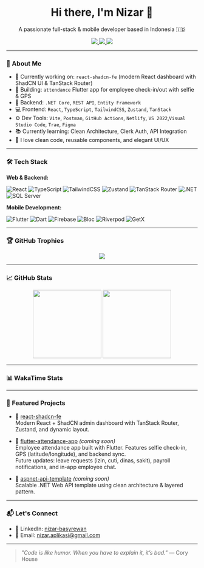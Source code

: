 <h1 align="center">Hi there, I'm Nizar 👋</h1>

<p align="center">
  A passionate full-stack & mobile developer based in Indonesia 🇮🇩
</p>

<p align="center">
  <a href="https://github.com/nizar-aplikasi">
    <img src="https://img.shields.io/github/followers/nizar-aplikasi?label=Followers&style=social" />
  </a>
  <a href="https://www.linkedin.com/in/nizar-basyrewan/">
    <img src="https://img.shields.io/badge/LinkedIn-blue?logo=linkedin&logoColor=white&style=flat" />
  </a>
  <a href="mailto:nizar.aplikasi@gmail.com">
    <img src="https://img.shields.io/badge/Email-DM_me-red?style=flat&logo=gmail&logoColor=white" />
  </a>
</p>

---

### 🚀 About Me

- 🔭 Currently working on: `react-shadcn-fe` (modern React dashboard with ShadCN UI & TanStack Router)
- 📱 Building: `attendance` Flutter app for employee check-in/out with selfie & GPS
- 💼 Backend: `.NET Core`, `REST API`, `Entity Framework`
- 💻 Frontend: `React`, `TypeScript`, `TailwindCSS`, `Zustand`, `TanStack`
- ⚙️ Dev Tools: `Vite`, `Postman`, `GitHub Actions`, `Netlify`, `VS 2022`,`Visual Studio Code`, `Trae`, `Figma`
- 📚 Currently learning: Clean Architecture, Clerk Auth, API Integration
- 🧠 I love clean code, reusable components, and elegant UI/UX

---

### 🛠 Tech Stack

**Web & Backend:**

![React](https://img.shields.io/badge/-React-61DAFB?logo=react&logoColor=black&style=flat)
![TypeScript](https://img.shields.io/badge/-TypeScript-3178C6?logo=typescript&logoColor=white&style=flat)
![TailwindCSS](https://img.shields.io/badge/-TailwindCSS-06B6D4?logo=tailwind-css&logoColor=white&style=flat)
![Zustand](https://img.shields.io/badge/-Zustand-000?logo=zustand&logoColor=white&style=flat)
![TanStack Router](https://img.shields.io/badge/-TanStack_Router-EF4444?style=flat&logo=react-router&logoColor=white)
![.NET](https://img.shields.io/badge/-.NET-512BD4?logo=dotnet&logoColor=white&style=flat)
![SQL Server](https://img.shields.io/badge/-SQL_Server-CC2927?logo=microsoftsqlserver&logoColor=white&style=flat)

**Mobile Development:**

![Flutter](https://img.shields.io/badge/-Flutter-02569B?logo=flutter&logoColor=white&style=flat)
![Dart](https://img.shields.io/badge/-Dart-0175C2?logo=dart&logoColor=white&style=flat)
![Firebase](https://img.shields.io/badge/-Firebase-FFCA28?logo=firebase&logoColor=black&style=flat)
![Bloc](https://img.shields.io/badge/-Bloc-3982F7?style=flat&logo=flutter)
![Riverpod](https://img.shields.io/badge/-Riverpod-3DDB85?style=flat&logo=flutter)
![GetX](https://img.shields.io/badge/-GetX-7C3AED?style=flat&logo=flutter)

---

### 🏆 GitHub Trophies

<p align="center">
  <img src="https://github-profile-trophy.vercel.app/?username=nizar-aplikasi&theme=darkhub&margin-w=10&margin-h=10&no-frame=true" />
</p>

---

### 📈 GitHub Stats

<p align="center">
  <img src="https://github-readme-stats.vercel.app/api?username=nizar-aplikasi&show_icons=true&theme=radical&hide_border=true" height="180"/>
  <img src="https://github-readme-stats.vercel.app/api/top-langs/?username=nizar-aplikasi&layout=compact&theme=radical&hide_border=true" height="180"/>
</p>

---

### 📊 WakaTime Stats

<!--START_SECTION:waka-->
<!--END_SECTION:waka-->

---

### 🧰 Featured Projects

- 🔷 [react-shadcn-fe](https://github.com/nizar-aplikasi/react-shadcn-fe)  
  Modern React + ShadCN admin dashboard with TanStack Router, Zustand, and dynamic layout.

- 🔷 [flutter-attendance-app](#) *(coming soon)*  
  Employee attendance app built with Flutter. Features selfie check-in, GPS (latitude/longitude), and backend sync.  
  Future updates: leave requests (izin, cuti, dinas, sakit), payroll notifications, and in-app employee chat.

- 🔷 [aspnet-api-template](#) *(coming soon)*  
  Scalable .NET Web API template using clean architecture & layered pattern.

---

### 📬 Let's Connect

- 💼 LinkedIn: [nizar-basyrewan](https://www.linkedin.com/in/nizar-basyrewan)
- 📧 Email: [nizar.aplikasi@gmail.com](mailto:nizar.aplikasi@gmail.com)

---

> _"Code is like humor. When you have to explain it, it’s bad."_ — Cory House
